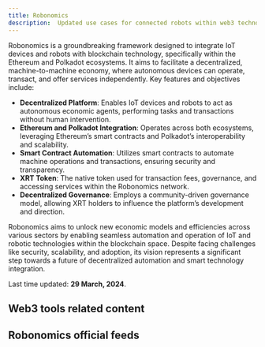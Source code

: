 ```yaml
---
title: Robonomics
description:  Updated use cases for connected robots within web3 technologies.
---
```


Robonomics is a groundbreaking framework designed to integrate IoT devices and robots with blockchain technology, specifically within the Ethereum and Polkadot ecosystems. It aims to facilitate a decentralized, machine-to-machine economy, where autonomous devices can operate, transact, and offer services independently. Key features and objectives include:

- **Decentralized Platform**: Enables IoT devices and robots to act as autonomous economic agents, performing tasks and transactions without human intervention.
- **Ethereum and Polkadot Integration**: Operates across both ecosystems, leveraging Ethereum’s smart contracts and Polkadot’s interoperability and scalability.
- **Smart Contract Automation**: Utilizes smart contracts to automate machine operations and transactions, ensuring security and transparency.
- **XRT Token**: The native token used for transaction fees, governance, and accessing services within the Robonomics network.
- **Decentralized Governance**: Employs a community-driven governance model, allowing XRT holders to influence the platform’s development and direction.

Robonomics aims to unlock new economic models and efficiencies across various sectors by enabling seamless automation and operation of IoT and robotic technologies within the blockchain space. Despite facing challenges like security, scalability, and adoption, its vision represents a significant step towards a future of decentralized automation and smart technology integration.

 Last time updated: **29 March, 2024**.

Web3 tools related content
--------------------------

Robonomics official feeds
-------------------------
